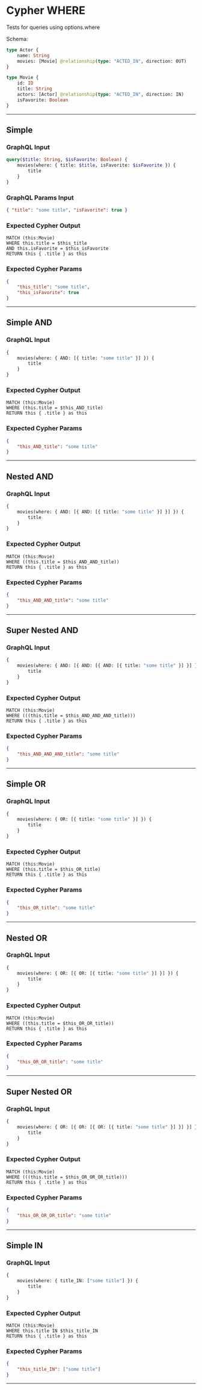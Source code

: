 # Cypher WHERE

Tests for queries using options.where

Schema:

```graphql
type Actor {
    name: String
    movies: [Movie] @relationship(type: "ACTED_IN", direction: OUT)
}

type Movie {
    id: ID
    title: String
    actors: [Actor] @relationship(type: "ACTED_IN", direction: IN)
    isFavorite: Boolean
}
```

---

## Simple

### GraphQL Input

```graphql
query($title: String, $isFavorite: Boolean) {
    movies(where: { title: $title, isFavorite: $isFavorite }) {
        title
    }
}
```

### GraphQL Params Input

```json
{ "title": "some title", "isFavorite": true }
```

### Expected Cypher Output

```cypher
MATCH (this:Movie)
WHERE this.title = $this_title
AND this.isFavorite = $this_isFavorite
RETURN this { .title } as this
```

### Expected Cypher Params

```json
{
    "this_title": "some title",
    "this_isFavorite": true
}
```

---

## Simple AND

### GraphQL Input

```graphql
{
    movies(where: { AND: [{ title: "some title" }] }) {
        title
    }
}
```

### Expected Cypher Output

```cypher
MATCH (this:Movie)
WHERE (this.title = $this_AND_title)
RETURN this { .title } as this
```

### Expected Cypher Params

```json
{
    "this_AND_title": "some title"
}
```

---

## Nested AND

### GraphQL Input

```graphql
{
    movies(where: { AND: [{ AND: [{ title: "some title" }] }] }) {
        title
    }
}
```

### Expected Cypher Output

```cypher
MATCH (this:Movie)
WHERE ((this.title = $this_AND_AND_title))
RETURN this { .title } as this
```

### Expected Cypher Params

```json
{
    "this_AND_AND_title": "some title"
}
```

---

## Super Nested AND

### GraphQL Input

```graphql
{
    movies(where: { AND: [{ AND: [{ AND: [{ title: "some title" }] }] }] }) {
        title
    }
}
```

### Expected Cypher Output

```cypher
MATCH (this:Movie)
WHERE (((this.title = $this_AND_AND_AND_title)))
RETURN this { .title } as this
```

### Expected Cypher Params

```json
{
    "this_AND_AND_AND_title": "some title"
}
```

---

## Simple OR

### GraphQL Input

```graphql
{
    movies(where: { OR: [{ title: "some title" }] }) {
        title
    }
}
```

### Expected Cypher Output

```cypher
MATCH (this:Movie)
WHERE (this.title = $this_OR_title)
RETURN this { .title } as this
```

### Expected Cypher Params

```json
{
    "this_OR_title": "some title"
}
```

---

## Nested OR

### GraphQL Input

```graphql
{
    movies(where: { OR: [{ OR: [{ title: "some title" }] }] }) {
        title
    }
}
```

### Expected Cypher Output

```cypher
MATCH (this:Movie)
WHERE ((this.title = $this_OR_OR_title))
RETURN this { .title } as this
```

### Expected Cypher Params

```json
{
    "this_OR_OR_title": "some title"
}
```

---

## Super Nested OR

### GraphQL Input

```graphql
{
    movies(where: { OR: [{ OR: [{ OR: [{ title: "some title" }] }] }] }) {
        title
    }
}
```

### Expected Cypher Output

```cypher
MATCH (this:Movie)
WHERE (((this.title = $this_OR_OR_OR_title)))
RETURN this { .title } as this
```

### Expected Cypher Params

```json
{
    "this_OR_OR_OR_title": "some title"
}
```

---

## Simple IN

### GraphQL Input

```graphql
{
    movies(where: { title_IN: ["some title"] }) {
        title
    }
}
```

### Expected Cypher Output

```cypher
MATCH (this:Movie)
WHERE this.title IN $this_title_IN
RETURN this { .title } as this
```

### Expected Cypher Params

```json
{
    "this_title_IN": ["some title"]
}
```

---
